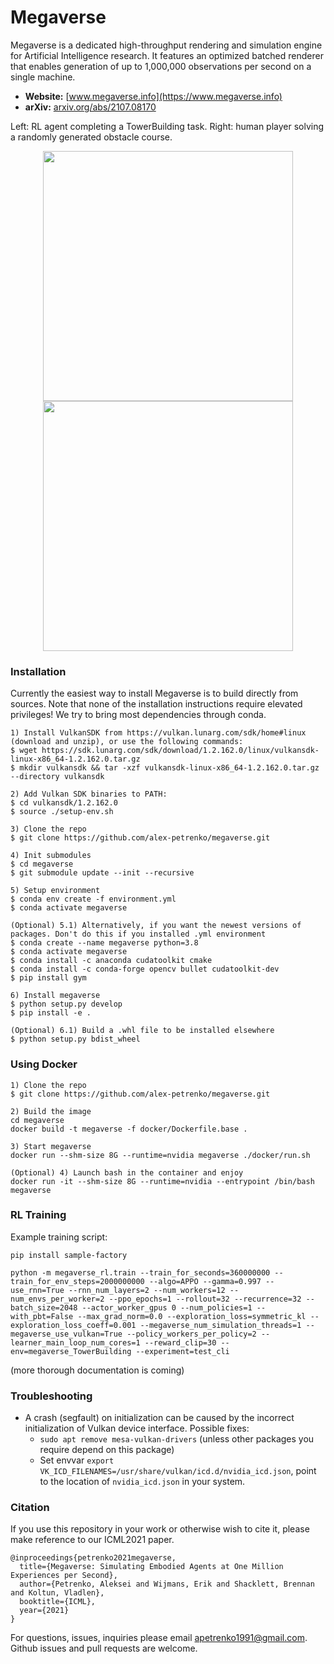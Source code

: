 # Megaverse

Megaverse is a dedicated high-throughput rendering and simulation engine for Artificial Intelligence research.
It features an optimized batched renderer that enables generation of up to 1,000,000 observations per second on a single machine.

* **Website:** [www.megaverse.info](https://www.megaverse.info) 
* **arXiv:** [arxiv.org/abs/2107.08170](https://arxiv.org/abs/2107.08170)

Left: RL agent completing a TowerBuilding task. Right: human player solving a randomly generated obstacle course.

<p align="middle">
<img src="https://github.com/alex-petrenko/megaverse/blob/master/data/tower_rl.gif?raw=true" width="400">
<img src="https://github.com/alex-petrenko/megaverse/blob/master/data/obstacles_hard_play_x2.gif?raw=true" width="400">
</p> 

### Installation

Currently the easiest way to install Megaverse is to build directly from sources.
Note that none of the installation instructions require elevated privileges! We try to bring most dependencies through conda.

```
1) Install VulkanSDK from https://vulkan.lunarg.com/sdk/home#linux (download and unzip), or use the following commands:
$ wget https://sdk.lunarg.com/sdk/download/1.2.162.0/linux/vulkansdk-linux-x86_64-1.2.162.0.tar.gz
$ mkdir vulkansdk && tar -xzf vulkansdk-linux-x86_64-1.2.162.0.tar.gz --directory vulkansdk

2) Add Vulkan SDK binaries to PATH:
$ cd vulkansdk/1.2.162.0
$ source ./setup-env.sh

3) Clone the repo
$ git clone https://github.com/alex-petrenko/megaverse.git

4) Init submodules
$ cd megaverse 
$ git submodule update --init --recursive

5) Setup environment
$ conda env create -f environment.yml
$ conda activate megaverse

(Optional) 5.1) Alternatively, if you want the newest versions of packages. Don't do this if you installed .yml environment
$ conda create --name megaverse python=3.8
$ conda activate megaverse
$ conda install -c anaconda cudatoolkit cmake
$ conda install -c conda-forge opencv bullet cudatoolkit-dev
$ pip install gym

6) Install megaverse
$ python setup.py develop
$ pip install -e .

(Optional) 6.1) Build a .whl file to be installed elsewhere
$ python setup.py bdist_wheel
```

### Using Docker 
```
1) Clone the repo 
$ git clone https://github.com/alex-petrenko/megaverse.git

2) Build the image
cd megaverse
docker build -t megaverse -f docker/Dockerfile.base .

3) Start megaverse
docker run --shm-size 8G --runtime=nvidia megaverse ./docker/run.sh

(Optional) 4) Launch bash in the container and enjoy
docker run -it --shm-size 8G --runtime=nvidia --entrypoint /bin/bash megaverse
```


### RL Training

Example training script:

```
pip install sample-factory

python -m megaverse_rl.train --train_for_seconds=360000000 --train_for_env_steps=2000000000 --algo=APPO --gamma=0.997 --use_rnn=True --rnn_num_layers=2 --num_workers=12 --num_envs_per_worker=2 --ppo_epochs=1 --rollout=32 --recurrence=32 --batch_size=2048 --actor_worker_gpus 0 --num_policies=1 --with_pbt=False --max_grad_norm=0.0 --exploration_loss=symmetric_kl --exploration_loss_coeff=0.001 --megaverse_num_simulation_threads=1 --megaverse_use_vulkan=True --policy_workers_per_policy=2 --learner_main_loop_num_cores=1 --reward_clip=30 --env=megaverse_TowerBuilding --experiment=test_cli
```

(more thorough documentation is coming)

### Troubleshooting

* A crash (segfault) on initialization can be caused by the incorrect initialization of Vulkan device interface. Possible fixes:
    * `sudo apt remove mesa-vulkan-drivers` (unless other packages you require depend on this package)
    * Set envvar `export VK_ICD_FILENAMES=/usr/share/vulkan/icd.d/nvidia_icd.json`, point to the location of `nvidia_icd.json` in your system.

### Citation

If you use this repository in your work or otherwise wish to cite it, please make reference to our ICML2021 paper.

```
@inproceedings{petrenko2021megaverse,
  title={Megaverse: Simulating Embodied Agents at One Million Experiences per Second},
  author={Petrenko, Aleksei and Wijmans, Erik and Shacklett, Brennan and Koltun, Vladlen},
  booktitle={ICML},
  year={2021}
}
```

For questions, issues, inquiries please email apetrenko1991@gmail.com. 
Github issues and pull requests are welcome.
